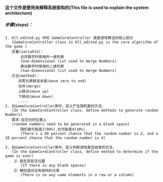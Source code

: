 #### 这个文件是要用来解释系统架构的(This file is used to explain the system architecture)

##### 步骤(steps)：
    1. bll_edited.py 中的 GameCoreController 类是游戏算法的核心部分
       (GameCoreController class in bll_edited.py is the core algorithm of the game )
       变量(variable)：
           合并数字时使用的一维列表
           (one-dimensional list used to merge Numbers)
           移动数字时使用的二维列表
           (two-dimensional list used to merge Numbers)
       方法(method)：
          将零元素移至末尾(move zero to end)
          合并(merge)
          上移动(move up)
          下移动(move down)
          .....
    2. 在GameCoreController类中，定义产生随机数的方法.
       (In the GameCoreController class, define methods to generate random Numbers)
       需求:在空白的位置上
       (random numbers need to be generated in a blank space)
           随机数可能是2(90%),也可能是4(10%).
           (There's a 90 percent chance that the random number is 2, and a 10 percent chance that the random number is 4)

    3. 在GameCoreController类中，定义判断游戏是否结束的方法.
       (In the GameCoreController class, define method to determine if the game is over)
        1）是否具有空位置
           (If there is any blank spaces)
        2）横向竖向没有相同的元素
           (There is no any same elements in a row or a column) 
